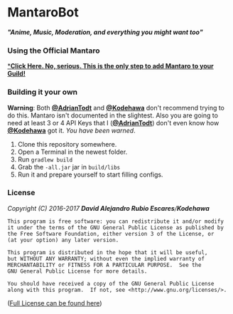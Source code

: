 # MantaroBot
***"Anime, Music, Moderation, and everything you might want too"***

### Using the Official Mantaro
[***Click Here. No, serious. This is the only step to add Mantaro to your Guild!**](https://is.gd/mantaro)

### Building it your own
**Warning**: Both [**@AdrianTodt**](https://github.com/adriantodt) and [**@Kodehawa**](https://github.com/Kodehawa)
don't recommend trying to do this. Mantaro isn't documented in the slightest.
Also you are going to need at least 3 or 4 API Keys that I ([**@AdrianTodt**](https://github.com/adriantodt))
don't even know how [**@Kodehawa**](https://github.com/Kodehawa) got it. _You have been warned_.

1. Clone this repository somewhere.
2. Open a Terminal in the newest folder.
3. Run `gradlew build`
4. Grab the `-all.jar` jar in `build/libs`
5. Run it and prepare yourself to start filling configs.

### License
_Copyright (C) 2016-2017 **David Alejandro Rubio Escares**/**Kodehawa**_

    This program is free software: you can redistribute it and/or modify
    it under the terms of the GNU General Public License as published by
    the Free Software Foundation, either version 3 of the License, or
    (at your option) any later version.

    This program is distributed in the hope that it will be useful,
    but WITHOUT ANY WARRANTY; without even the implied warranty of
    MERCHANTABILITY or FITNESS FOR A PARTICULAR PURPOSE.  See the
    GNU General Public License for more details.

    You should have received a copy of the GNU General Public License
    along with this program.  If not, see <http://www.gnu.org/licenses/>.

([Full License can be found here](https://github.com/Kodehawa/MantaroBot/blob/master/LICENSE))